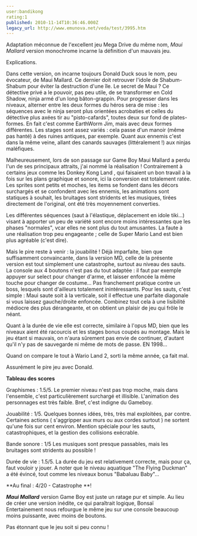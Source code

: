 ```yaml
---
user:bandikong
rating:1
published: 2010-11-14T10:36:46.000Z
legacy_url: http://www.emunova.net/veda/test/3995.htm
---
```

Adaptation méconnue de l'excellent jeu Mega Drive du même nom, _Maui Mallard_ version monochrome incarne la définition d'un mauvais jeu.  

Explications.  

  

Dans cette version, on incarne toujours Donald Duck sous le nom, peu évocateur, de Maui Mallard. Ce dernier doit retrouver l'idole de Shabum-Shabum pour éviter la destruction d'une île. Le secret de Maui ? Ce détective privé a le pouvoir, pas peu utile, de se transformer en Cold Shadow, ninja armé d'un long bâton-grappin. Pour progresser dans les niveaux, alterner entre les deux formes du héros sera de mise : les séquences avec le ninja seront plus orientées acrobaties et celles du détective plus axées tir au "pisto-cafards", toutes deux sur fond de plates-formes. En fait c'est comme EarthWorm Jim, mais avec deux formes différentes. Les stages sont assez variés : cela passe d'un manoir (même pas hanté) à des ruines antiques, par exemple. Quant aux ennemis c'est dans la même veine, allant des canards sauvages (littéralement !) aux ninjas maléfiques.  

  

Malheureusement, lors de son passage sur Game Boy Maui Mallard a perdu l'un de ses principaux attraits, j'ai nommé la réalisation ! Contrairement à certains jeux comme les Donkey Kong Land , qui faisaient un bon travail à la fois sur les plans graphique et sonore, ici la conversion est totalement ratée. Les sprites sont petits et moches, les items se fondent dans les décors surchargés et se confondent avec les ennemis, les animations sont statiques à souhait, les bruitages sont stridents et les musiques, tirées directement de l'original, ont été très moyennement converties.  

Les différentes séquences (saut à l'élastique, déplacement en idole tiki...) visant à apporter un peu de variété sont encore moins intéressantes que les phases "normales", vcar elles ne sont plus du tout amusantes. La faute à une réalisation trop peu engageante ; celle de Super Mario Land est bien plus agréable (c'est dire).  

  

Mais le pire reste à venir : la jouabilité ! Déjà imparfaite, bien que suffisamment convaincante, dans la version MD, celle de la présente version est tout simplement une catastrophe, surtout au niveau des sauts. La console aux 4 boutons n'est pas du tout adaptée : il faut par exemple appuyer sur select pour changer d'arme, et laisser enfoncée la même touche pour changer de costume... Pas franchement pratique contre un boss, lesquels sont d'ailleurs totalement inintéressants. Pour les sauts, c'est simple : Maui saute soit à la verticale, soit il effectue une parfaite diagonale si vous laissez gauche/droite enfoncée. Combinez tout cela à une lisibilité médiocre des plus dérangeante, et on obtient un plaisir de jeu qui frôle le néant.  

Quant à la durée de vie elle est correcte, similaire à l'opus MD, bien que les niveaux aient été racourcis et les stages bonus coupés au montage. Mais le jeu étant si mauvais, on n'aura sûrement pas envie de continuer, d'autant qu'il n'y pas de sauvegarde ni même de mots de passe. EN 1998...  

 Quand on compare le tout à Wario Land 2, sorti la même année, ça fait mal.  

Assurément le pire jeu avec Donald.  

  

**Tableau des scores**  

  

Graphismes : 1.5/5\. Le premier niveau n'est pas trop moche, mais dans l'ensemble, c'est particulièrement surchargé et illisible. L'animation des personnages est très faible. Bref, c'est indigne du Gameboy.   

  

Jouabilité : 1/5\. Quelques bonnes idées, très, très mal exploitées, par contre. Certaines actions ( s'aggripper aux murs ou aux cordes surtout ) ne sortent qu'une fois sur cent environ. Mention spéciale pour les sauts, catastrophiques, et la gestion des collisions exécrable.  

  

Bande sonore : 1/5  Les musiques sont presque passables, mais les bruitages sont stridents au possible !  

  

Durée de vie : 1.5/5\. La durée du jeu est relativement correcte, mais pour ça, faut vouloir y jouer. A noter que le niveau aquatique "The Flying Duckman" a été évincé, tout comme les niveaux bonus "Babaluau Baby"...  

  

   

**Au final : 4/20 - Catastrophe **!  

  

**_Maui Mallard_** version Game Boy est juste un ratage pur et simple. Au lieu de créer une version inédite, ce qui paraîtrait logique, Bonsaï Entertainement nous refourgue le même jeu sur une console beaucoup moins puissante, avec moins de boutons.  

Pas étonnant que le jeu soit si peu connu !
